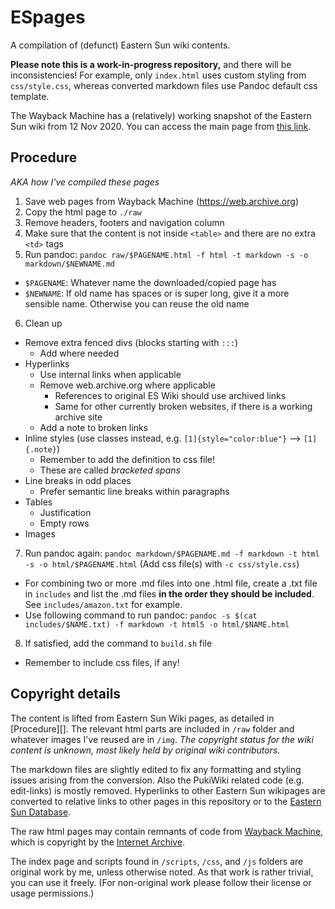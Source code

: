 # ESpages
A compilation of (defunct) Eastern Sun wiki contents.

**Please note this is a work-in-progress repository,**
and there will be inconsistencies!
For example, only `index.html` uses custom styling from `css/style.css`,
whereas converted markdown files use Pandoc default css template.

The Wayback Machine has a (relatively) working snapshot of the Eastern Sun wiki from 12 Nov 2020. You can access the main page from [this link](https://web.archive.org/web/20201112024131/http://miyoshino.la.coocan.jp/eswiki/). 

## Procedure
*AKA how I've compiled these pages*

1. Save web pages from Wayback Machine (<https://web.archive.org>)
2. Copy the html page to `./raw`
3. Remove headers, footers and navigation column
4. Make sure that the content is not inside `<table>` and there are no extra `<td>` tags
5. Run pandoc: `pandoc raw/$PAGENAME.html -f html -t markdown -s -o markdown/$NEWNAME.md`
  - `$PAGENAME`: Whatever name the downloaded/copied page has
  - `$NEWNAME`: If old name has spaces or is super long, give it a more sensible name.
    Otherwise you can reuse the old name
6. Clean up
  - Remove extra fenced divs (blocks starting with `:::`)
    - Add where needed
  - Hyperlinks
    - Use internal links when applicable
    - Remove web.archive.org where applicable
      - References to original ES Wiki should use archived links
      - Same for other currently broken websites, if there is a working archive site
    - Add a note to broken links
  - Inline styles (use classes instead, e.g. `[1]{style="color:blue"}` --> `[1]{.note}`)
    - Remember to add the definition to css file!
    - These are called _bracketed spans_
  - Line breaks in odd places
    - Prefer semantic line breaks within paragraphs
  - Tables
    - Justification
    - Empty rows
  - Images
7. Run pandoc again: `pandoc markdown/$PAGENAME.md -f markdown -t html -s -o html/$PAGENAME.html` (Add css file(s) with `-c css/style.css`)
  - For combining two or more .md files into one .html file, create a .txt file
    in `includes` and list the .md files **in the order they should be included**.
    See `includes/amazon.txt` for example.
  - Use following command to run pandoc:
    `pandoc -s $(cat includes/$NAME.txt) -f markdown -t html5 -o html/$NAME.html`
8. If satisfied, add the command to `build.sh` file
  - Remember to include css files, if any!

## Copyright details
The content is lifted from Eastern Sun Wiki pages, as detailed in [Procedure][].
The relevant html parts are included in `/raw` folder and whatever images I've
reused are in `/img`. *The copyright status for the wiki content is unknown,*
*most likely held by original wiki contributors.*

The markdown files are slightly edited to fix any formatting and styling issues
arising from the conversion. Also the PukiWiki related code (e.g. edit-links) is
mostly removed. Hyperlinks to other Eastern Sun wikipages are converted to relative
links to other pages in this repository or to the [Eastern Sun Database](http://esdb.d2se.org).

The raw html pages may contain remnants of code from [Wayback Machine](https://web.archive.org),
which is copyright by the [Internet Archive](https://archive.org).

The index page and scripts found in `/scripts`, `/css`, and `/js` folders are original work by me,
unless otherwise noted. As that work is rather trivial, you can use it freely.
(For non-original work please follow their license or usage permissions.)
